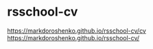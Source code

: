 # rsschool-cv
https://markdoroshenko.github.io/rsschool-cv/cv
https://markdoroshenko.github.io/rsschool-cv/
